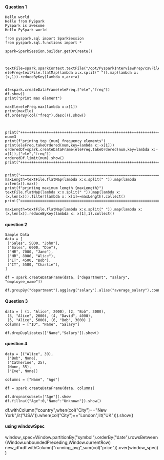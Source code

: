 #### Question 1

```
Hello world
Hello from PySpark
PySpark is awesome
Hello PySpark world
```
```
from pyspark.sql import SparkSession
from pyspark.sql.functions import *

spark=SparkSession.builder.getOrCreate()



textFile=spark.sparkContext.textFile("/opt/PysparkInterviewPrep/csvFiles/wordcount.txt")
eleFreq=textFile.flatMap(lambda x:x.split(" ")).map(lambda x:(x,1)).reduceByKey(lambda x,a:x+a)


df=spark.createDataFrame(eleFreq,["ele","freq"])
df.show()
print("print max element")

maxEle=eleFreq.max(lambda x:x[1])
print(maxEle)
df.orderBy(col("freq").desc()).show()



print("++++++++++++++++++++++++++++++++++++++++++++++++++++++++++++++++++++++++++++++++++++++++++++++")
num=3
print(f"printng top {num} frequency elements")
print(eleFreq.takeOrdered(num,key=lambda x:-x[1]))
orderedDf=spark.createDataFrame(eleFreq.takeOrdered(num,key=lambda x:-x[1]),["ele","freq"])
orderedDf.limit(num).show()
print("++++++++++++++++++++++++++++++++++++++++++++++++++++++++++++++++++++++++++++++++++++++++++++++")


print("======================================================================================")
maxLength=textFile.flatMap(lambda x:x.split(" ")).map(lambda x:len(x)).max()
print(f"printing maximum length {maxLength}")
textFile.flatMap(lambda x:x.split(" ")).map(lambda x:(x,len(x))).filter(lambda x: x[1]==maxLength).collect()
print("======================================================================================")

maxLength=textFile.flatMap(lambda x:x.split(" ")).map(lambda x:(x,len(x)).reduceByKey(lambda x: x[1],1).collect()

```

#### question 2

```
Sample Data
data = [
 ("Sales", 5000, "John"),
 ("Sales", 6000, "Doe"),
 ("HR", 7000, "Jane"),
 ("HR", 8000, "Alice"),
 ("IT", 4500, "Bob"),
 ("IT", 5500, "Charlie"),
]

df = spark.createDataFrame(data, ["department", "salary", "employee_name"])

```

```
df.groupBy("department").agg(avg("salary").alias("average_salary"),count("employee_name").alias("emp_count")).show()
```

#### Question 3

```
data = [ (1, "Alice", 2000), (2, "Bob", 3000), 
 (3, "Alice", 2000), (4, "David", 4000), 
 (5, "Alice", 5000), (6, "Bob", 3000) ] 
columns = ["ID", "Name", "Salary"]
```

```
df.dropDuplicates(["Name","Salary"]).show()
```

#### question 4

```
data = [("Alice", 30), 
 ("Bob", None), 
 ("Catherine", 25), 
 (None, 35), 
 ("Eve", None)]

columns = ["Name", "Age"]

df = spark.createDataFrame(data, columns)
```

```
df.dropna(subset=["Age"]).show
df.fillna({"Age":0,"Name":"Unknown"}).show()
```

 df.withColumn("country",when(col("City")=="New York",lit("USA")).when(col("City")=="London",lit("UK"))).show()


#### using windowSpec
window_spec=Window.partitionBy("symbol").orderBy("date").rowsBetween(Window.unboundedPreceding,Window.currentRow)
new_df=df.withColumn("running_avg",sum(col("price")).over(window_spec))


